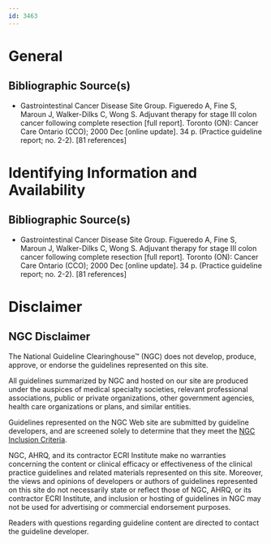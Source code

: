 ```yaml
---
id: 3463
---
```


# General

## Bibliographic Source(s)

- Gastrointestinal Cancer Disease Site Group. Figueredo A, Fine S, Maroun J, Walker-Dilks C, Wong S. Adjuvant therapy for stage III colon cancer following complete resection [full report]. Toronto (ON): Cancer Care Ontario (CCO); 2000 Dec [online update]. 34 p. (Practice guideline report; no. 2-2). [81 references]

# Identifying Information and Availability

## Bibliographic Source(s)

- Gastrointestinal Cancer Disease Site Group. Figueredo A, Fine S, Maroun J, Walker-Dilks C, Wong S. Adjuvant therapy for stage III colon cancer following complete resection [full report]. Toronto (ON): Cancer Care Ontario (CCO); 2000 Dec [online update]. 34 p. (Practice guideline report; no. 2-2). [81 references]

# Disclaimer

## NGC Disclaimer

The National Guideline Clearinghouse™ (NGC) does not develop, produce, approve, or endorse the guidelines represented on this site.

All guidelines summarized by NGC and hosted on our site are produced under the auspices of medical specialty societies, relevant professional associations, public or private organizations, other government agencies, health care organizations or plans, and similar entities.

Guidelines represented on the NGC Web site are submitted by guideline developers, and are screened solely to determine that they meet the [NGC Inclusion Criteria](/help-and-about/summaries/inclusion-criteria).

NGC, AHRQ, and its contractor ECRI Institute make no warranties concerning the content or clinical efficacy or effectiveness of the clinical practice guidelines and related materials represented on this site. Moreover, the views and opinions of developers or authors of guidelines represented on this site do not necessarily state or reflect those of NGC, AHRQ, or its contractor ECRI Institute, and inclusion or hosting of guidelines in NGC may not be used for advertising or commercial endorsement purposes.

Readers with questions regarding guideline content are directed to contact the guideline developer.

